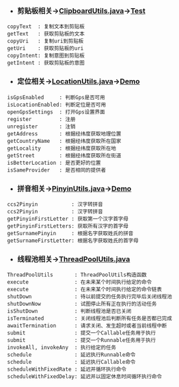* ### 剪贴板相关→[ClipboardUtils.java][clipboard.java]→[Test][clipboard.test]
```
copyText  : 复制文本到剪贴板
getText   : 获取剪贴板的文本
copyUri   : 复制uri到剪贴板
getUri    : 获取剪贴板的uri
copyIntent: 复制意图到剪贴板
getIntent : 获取剪贴板的意图
```

* ### 定位相关→[LocationUtils.java][location.java]→[Demo][location.demo]
```
isGpsEnabled     : 判断Gps是否可用
isLocationEnabled: 判断定位是否可用
openGpsSettings  : 打开Gps设置界面
register         : 注册
unregister       : 注销
getAddress       : 根据经纬度获取地理位置
getCountryName   : 根据经纬度获取所在国家
getLocality      : 根据经纬度获取所在地
getStreet        : 根据经纬度获取所在街道
isBetterLocation : 是否更好的位置
isSameProvider   : 是否相同的提供者
```

* ### 拼音相关→[PinyinUtils.java][pinyin.java]→[Demo][pinyin.demo]
```
ccs2Pinyin           : 汉字转拼音
ccs2Pinyin           : 汉字转拼音
getPinyinFirstLetter : 获取第一个汉字首字母
getPinyinFirstLetters: 获取所有汉字的首字母
getSurnamePinyin     : 根据名字获取姓氏的拼音
getSurnameFirstLetter: 根据名字获取姓氏的首字母
```

* ### 线程池相关→[ThreadPoolUtils.java][thread_pool.java]
```
ThreadPoolUtils       : ThreadPoolUtils构造函数
execute               : 在未来某个时间执行给定的命令
execute               : 在未来某个时间执行给定的命令链表
shutDown              : 待以前提交的任务执行完毕后关闭线程池
shutDownNow           : 试图停止所有正在执行的活动任务
isShutDown            : 判断线程池是否已关闭
isTerminated          : 关闭线程池后判断所有任务是否都已完成
awaitTermination      : 请求关闭、发生超时或者当前线程中断
submit                : 提交一个Callable任务用于执行
submit                : 提交一个Runnable任务用于执行
invokeAll, invokeAny  : 执行给定的任务
schedule              : 延迟执行Runnable命令
schedule              : 延迟执行Callable命令
scheduleWithFixedRate : 延迟并循环执行命令
scheduleWithFixedDelay: 延迟并以固定休息时间循环执行命令
```

[clipboard.java]: https://github.com/prathanbomb/AndroidUtilCode/blob/master/subutil/src/main/java/com/prathanbomb/subutil/util/ClipboardUtils.java
[clipboard.test]: https://github.com/prathanbomb/AndroidUtilCode/blob/master/subutil/src/test/java/com/prathanbomb/subutil/util/ClipboardUtilsTest.java


[location.java]: https://github.com/prathanbomb/AndroidUtilCode/blob/master/subutil/src/main/java/com/prathanbomb/subutil/util/LocationUtils.java
[location.demo]: https://github.com/prathanbomb/AndroidUtilCode/blob/master/app/src/main/java/com/prathanbomb/androidutilcode/sub/location/LocationActivity.java

[pinyin.java]: https://github.com/prathanbomb/AndroidUtilCode/blob/master/subutil/src/main/java/com/prathanbomb/subutil/util/PinyinUtils.java
[pinyin.demo]: https://github.com/prathanbomb/AndroidUtilCode/blob/master/app/src/main/java/com/prathanbomb/androidutilcode/sub/pinyin/PinyinActivity.java

[thread_pool.java]: https://github.com/prathanbomb/AndroidUtilCode/blob/master/subutil/src/main/java/com/prathanbomb/subutil/util/ThreadPoolUtils.java
